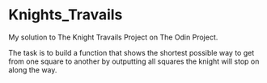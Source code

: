 # Knights_Travails
My solution to The Knight Travails Project on The Odin Project.

The task is to build a function that shows the shortest possible way to get from one square to another by outputting all squares the knight will stop on along the way.
